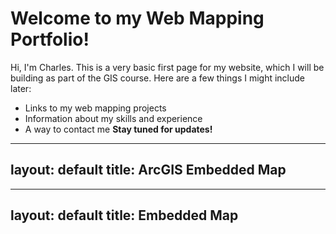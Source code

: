 # Welcome to my Web Mapping Portfolio!
Hi, I'm Charles.
This is a very basic first page for my website, which I will be building as part of the GIS course.
Here are a few things I might include later:
* Links to my web mapping projects
* Information about my skills and experience
* A way to contact me
**Stay tuned for updates!**


---
layout: default
title: ArcGIS Embedded Map
---

<!-- Load the ArcGIS embeddable components -->
<script type="module" src="https://js.arcgis.com/embeddable-components/4.32/arcgis-embeddable-components.esm.js"></script>

<!-- Display the embedded ArcGIS map -->
<arcgis-embedded-map
  style="height:600px;width:700px;"
  item-id="abdeba1fb1ff4e56b5e72c1cb1cbc062"
  theme="dark"
  heading-enabled
  legend-enabled
  portal-url="https://sdsugeo.maps.arcgis.com">
</arcgis-embedded-map>


---
layout: default
title: Embedded Map
---

<!-- ArcGIS Script to load embeddable components -->
<script type="module" src="https://js.arcgis.com/embeddable-components/4.32/arcgis-embeddable-components.esm.js"></script>

<!-- ArcGIS Embedded Map Component -->
<arcgis-embedded-map
  style="height:600px; width:700px;"
  item-id="abdeba1fb1ff4e56b5e72c1cb1cbc062"
  theme="dark"
  heading-enabled
  legend-enabled
  portal-url="https://sdsugeo.maps.arcgis.com">
</arcgis-embedded-map>

